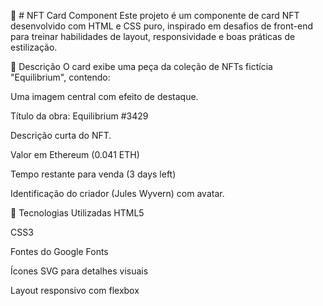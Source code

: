 💎 # NFT Card Component
Este projeto é um componente de card NFT desenvolvido com HTML e CSS puro, inspirado em desafios de front-end para treinar habilidades de layout, responsividade e boas práticas de estilização.


📌 Descrição
O card exibe uma peça da coleção de NFTs fictícia "Equilibrium", contendo:

Uma imagem central com efeito de destaque.

Título da obra: Equilibrium #3429

Descrição curta do NFT.

Valor em Ethereum (0.041 ETH)

Tempo restante para venda (3 days left)

Identificação do criador (Jules Wyvern) com avatar.

🎯 Tecnologias Utilizadas
HTML5

CSS3

Fontes do Google Fonts

Ícones SVG para detalhes visuais

Layout responsivo com flexbox

